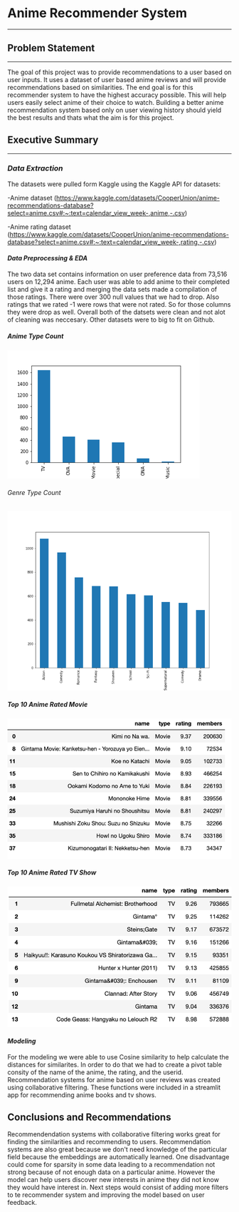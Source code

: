 
# Anime Recommender System
---

## Problem Statement
---
The goal of this project was to provide recommendations to a user based on user inputs. It uses a dataset of user based anime reviews and will provide recommendations based on similarities. The end goal is for this recommender system to have the highest accuracy possible. This will help users easily select anime of their choice to watch. Building a better anime recommendation system based only on user viewing history should yield the best results and thats what the aim is for this project.

## Executive Summary
---
### *Data Extraction*

The datasets were pulled form Kaggle using the Kaggle API for datasets:

-Anime dataset
(https://www.kaggle.com/datasets/CooperUnion/anime-recommendations-database?select=anime.csv#:~:text=calendar_view_week-,anime,-.csv)

-Anime rating dataset
(https://www.kaggle.com/datasets/CooperUnion/anime-recommendations-database?select=anime.csv#:~:text=calendar_view_week-,rating,-.csv)

#### *Data Preprocessing & EDA*

The two data set contains information on user preference data from 73,516 users on 12,294 anime. Each user was able to add anime to their completed list and give it a rating and merging the data sets made a compilation of those ratings. There were over 300 null values that we had to drop. Also ratings that we rated -1 were rows that were not rated. So for those columns they were drop as well. Overall both of the datsets were clean and not alot of cleaning was neccesary. Other datasets were to big to fit on Github.

##### Anime Type Count
![count](./vizualizations/typecount.png)

###### Genre Type Count
![count](./vizualizations/genrecount.png)

##### Top 10 Anime Rated Movie
![count](./vizualizations/top10movie.png)

##### Top 10 Anime Rated TV Show
![count](./vizualizations/top10tv.png)


#### *Modeling*

For the modeling we were able to use Cosine similarity to help calculate the distances for similarites. In order to do that we had to create a pivot table consity of the name of the anime, the rating, and the userid. Recommendation systems for anime based on user reviews was created using collaborative filtering. These functions were included in a streamlit app for recommending anime books and tv shows.

## Conclusions and Recommendations

Recommendendation systems with collaborative filtering works great for finding the similarities and recommending to users. Recommendation systems are also great because we don't need knowledge of the particular field because the embeddings are automatically learned. One disadvantage could come for sparsity in some data leading to a recommendation not strong because of not enough data on a particular anime. However the model can help users discover new interests in anime they did not know they would have interest in. Next steps would consist of adding more filters to te recommender system and improving the model based on user feedback. 